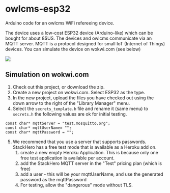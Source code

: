 # owlcms-esp32
Arduino code for an owlcms WiFi refereeing device.

The device uses a low-cost ESP32 device (Arduino-like) which can be bought for about 8$US.
The devices and owlcms communicate via an MQTT server. MQTT is a protocol designed for small IoT (Internet of Things) devices.
You can simulate the device on wokwi.com (see below)

![](https://wokwi.com/cdn-cgi/image/width=1920/https://thumbs.wokwi.com/projects/322138140212986451/thumbnail.jpg?tile&t=1643593581208)

## Simulation on wokwi.com
1. Check out this project, or download the zip.
2. Create a new project on wokwi.com.  Select ESP32 as the type.
3. In the new project, upload the files you have checked out using the down arrow to the right of the "Library Manager" menu.
4. Select the `secrets_template.h` file and rename it (same menu) to `secrets.h`   the following values are ok for initial testing.
```
const char* mqttServer = "test.mosquitto.org";
const char* mqttUserName= "";
const char* mqttPassword = "";
```
5. We recommend that you use a server that supports passwords.  StackHero has a free test mode that is available as a Heroku add on.
   1. create a new empty Heroku Application.  This is because only one free test application is available per account.
   2. add the StackHero MQTT server in the "Test" pricing plan (which is free)
   3. add a user - this will be your mqttUserName, and use the generated password as the mqttPassword
   4. For testing, allow the "dangerous" mode without TLS.
